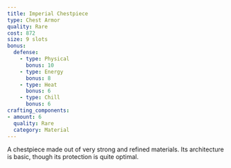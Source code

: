 ```yaml
---
title: Imperial Chestpiece
type: Chest Armor
quality: Rare
cost: 872
size: 9 slots
bonus:
  defense:
    - type: Physical
      bonus: 10
    - type: Energy
      bonus: 8
    - type: Heat
      bonus: 6
    - type: Chill
      bonus: 6
crafting_components:
- amount: 6
  quality: Rare
  category: Material
---
```

A chestpiece made out of very strong and refined materials. Its architecture is basic, though its protection is quite optimal.